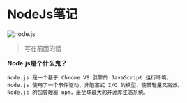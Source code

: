 # NodeJs笔记

![node.js](http://nodejs.cn/static/images/logo.svg)

> 写在前面的话

**Node.js是个什么鬼？**

    Node.js 是一个基于 Chrome V8 引擎的 JavaScript 运行环境。 
    Node.js 使用了一个事件驱动、非阻塞式 I/O 的模型，使其轻量又高效。 
    Node.js 的包管理器 npm，是全球最大的开源库生态系统。
    
